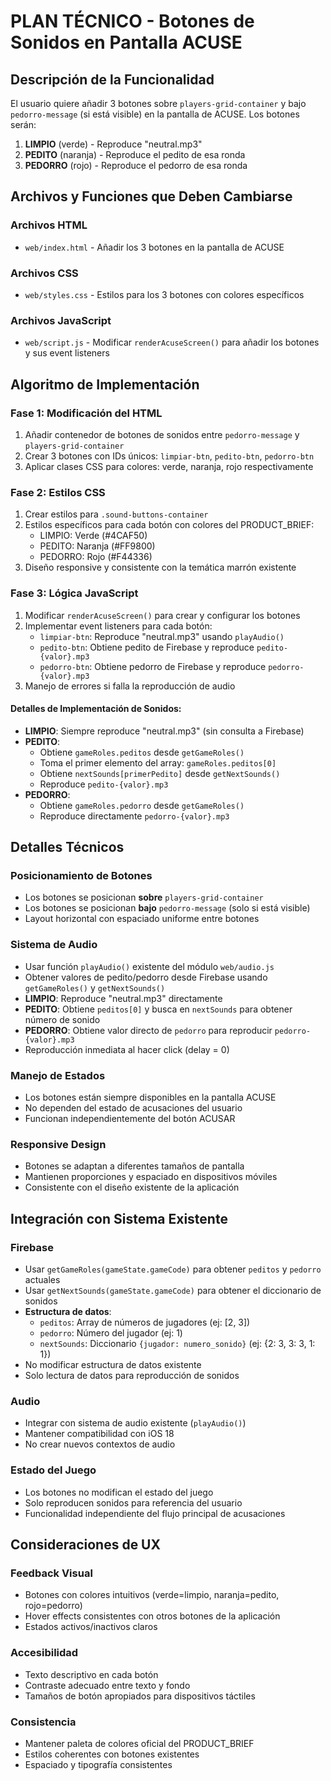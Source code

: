 # PLAN TÉCNICO - Botones de Sonidos en Pantalla ACUSE

## Descripción de la Funcionalidad

El usuario quiere añadir 3 botones sobre `players-grid-container` y bajo `pedorro-message` (si está visible) en la pantalla de ACUSE. Los botones serán:

1. **LIMPIO** (verde) - Reproduce "neutral.mp3"
2. **PEDITO** (naranja) - Reproduce el pedito de esa ronda
3. **PEDORRO** (rojo) - Reproduce el pedorro de esa ronda

## Archivos y Funciones que Deben Cambiarse

### Archivos HTML
- `web/index.html` - Añadir los 3 botones en la pantalla de ACUSE

### Archivos CSS
- `web/styles.css` - Estilos para los 3 botones con colores específicos

### Archivos JavaScript
- `web/script.js` - Modificar `renderAcuseScreen()` para añadir los botones y sus event listeners

## Algoritmo de Implementación

### Fase 1: Modificación del HTML
1. Añadir contenedor de botones de sonidos entre `pedorro-message` y `players-grid-container`
2. Crear 3 botones con IDs únicos: `limpiar-btn`, `pedito-btn`, `pedorro-btn`
3. Aplicar clases CSS para colores: verde, naranja, rojo respectivamente

### Fase 2: Estilos CSS
1. Crear estilos para `.sound-buttons-container`
2. Estilos específicos para cada botón con colores del PRODUCT_BRIEF:
   - LIMPIO: Verde (#4CAF50)
   - PEDITO: Naranja (#FF9800) 
   - PEDORRO: Rojo (#F44336)
3. Diseño responsive y consistente con la temática marrón existente

### Fase 3: Lógica JavaScript
1. Modificar `renderAcuseScreen()` para crear y configurar los botones
2. Implementar event listeners para cada botón:
   - `limpiar-btn`: Reproduce "neutral.mp3" usando `playAudio()`
   - `pedito-btn`: Obtiene pedito de Firebase y reproduce `pedito-{valor}.mp3`
   - `pedorro-btn`: Obtiene pedorro de Firebase y reproduce `pedorro-{valor}.mp3`
3. Manejo de errores si falla la reproducción de audio

#### Detalles de Implementación de Sonidos:
- **LIMPIO**: Siempre reproduce "neutral.mp3" (sin consulta a Firebase)
- **PEDITO**: 
  - Obtiene `gameRoles.peditos` desde `getGameRoles()`
  - Toma el primer elemento del array: `gameRoles.peditos[0]`
  - Obtiene `nextSounds[primerPedito]` desde `getNextSounds()`
  - Reproduce `pedito-{valor}.mp3`
- **PEDORRO**:
  - Obtiene `gameRoles.pedorro` desde `getGameRoles()`
  - Reproduce directamente `pedorro-{valor}.mp3`

## Detalles Técnicos

### Posicionamiento de Botones
- Los botones se posicionan **sobre** `players-grid-container`
- Los botones se posicionan **bajo** `pedorro-message` (solo si está visible)
- Layout horizontal con espaciado uniforme entre botones

### Sistema de Audio
- Usar función `playAudio()` existente del módulo `web/audio.js`
- Obtener valores de pedito/pedorro desde Firebase usando `getGameRoles()` y `getNextSounds()`
- **LIMPIO**: Reproduce "neutral.mp3" directamente
- **PEDITO**: Obtiene `peditos[0]` y busca en `nextSounds` para obtener número de sonido
- **PEDORRO**: Obtiene valor directo de `pedorro` para reproducir `pedorro-{valor}.mp3`
- Reproducción inmediata al hacer click (delay = 0)

### Manejo de Estados
- Los botones están siempre disponibles en la pantalla ACUSE
- No dependen del estado de acusaciones del usuario
- Funcionan independientemente del botón ACUSAR

### Responsive Design
- Botones se adaptan a diferentes tamaños de pantalla
- Mantienen proporciones y espaciado en dispositivos móviles
- Consistente con el diseño existente de la aplicación

## Integración con Sistema Existente

### Firebase
- Usar `getGameRoles(gameState.gameCode)` para obtener `peditos` y `pedorro` actuales
- Usar `getNextSounds(gameState.gameCode)` para obtener el diccionario de sonidos
- **Estructura de datos**:
  - `peditos`: Array de números de jugadores (ej: [2, 3])
  - `pedorro`: Número del jugador (ej: 1)
  - `nextSounds`: Diccionario `{jugador: numero_sonido}` (ej: {2: 3, 3: 3, 1: 1})
- No modificar estructura de datos existente
- Solo lectura de datos para reproducción de sonidos

### Audio
- Integrar con sistema de audio existente (`playAudio()`)
- Mantener compatibilidad con iOS 18
- No crear nuevos contextos de audio

### Estado del Juego
- Los botones no modifican el estado del juego
- Solo reproducen sonidos para referencia del usuario
- Funcionalidad independiente del flujo principal de acusaciones

## Consideraciones de UX

### Feedback Visual
- Botones con colores intuitivos (verde=limpio, naranja=pedito, rojo=pedorro)
- Hover effects consistentes con otros botones de la aplicación
- Estados activos/inactivos claros

### Accesibilidad
- Texto descriptivo en cada botón
- Contraste adecuado entre texto y fondo
- Tamaños de botón apropiados para dispositivos táctiles

### Consistencia
- Mantener paleta de colores oficial del PRODUCT_BRIEF
- Estilos coherentes con botones existentes
- Espaciado y tipografía consistentes

